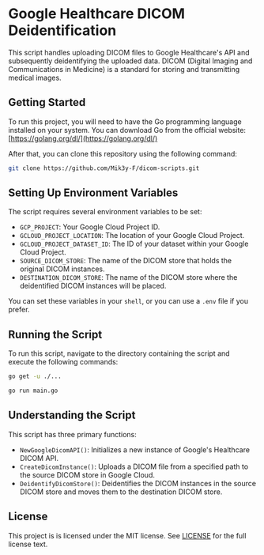 # Google Healthcare DICOM Deidentification

This script handles uploading DICOM files to Google Healthcare's API and subsequently deidentifying the uploaded data. DICOM (Digital Imaging and Communications in Medicine) is a standard for storing and transmitting medical images.

## Getting Started

To run this project, you will need to have the Go programming language installed on your system. You can download Go from the official website: [https://golang.org/dl/](https://golang.org/dl/)

After that, you can clone this repository using the following command:

```bash
git clone https://github.com/Mik3y-F/dicom-scripts.git
```

## Setting Up Environment Variables

The script requires several environment variables to be set:

- `GCP_PROJECT`: Your Google Cloud Project ID.
- `GCLOUD_PROJECT_LOCATION`: The location of your Google Cloud Project.
- `GCLOUD_PROJECT_DATASET_ID`: The ID of your dataset within your Google Cloud Project.
- `SOURCE_DICOM_STORE`: The name of the DICOM store that holds the original DICOM instances.
- `DESTINATION_DICOM_STORE`: The name of the DICOM store where the deidentified DICOM instances will be placed.

You can set these variables in your `shell`, or you can use a `.env` file if you prefer.

## Running the Script

To run this script, navigate to the directory containing the script and execute the following commands:

```bash
go get -u ./...
```

```bash
go run main.go
```

## Understanding the Script

This script has three primary functions:

- `NewGoogleDicomAPI()`: Initializes a new instance of Google's Healthcare DICOM API.
- `CreateDicomInstance()`: Uploads a DICOM file from a specified path to the source DICOM store in Google Cloud.
- `DeidentifyDicomStore()`: Deidentifies the DICOM instances in the source DICOM store and moves them to the destination DICOM store.

## License

This project is is licensed under the MIT license. See [LICENSE](LICENSE) for the full license text.

